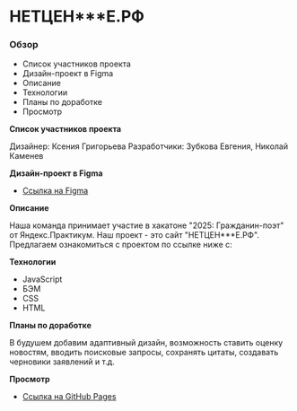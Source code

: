 # НЕТЦЕН***Е.РФ

### Обзор

* Список участников проекта
* Дизайн-проект в Figma
* Описание
* Технологии
* Планы по доработке
* Просмотр

**Список участников проекта**

Дизайнер: Ксения Григорьева
Разработчики: Зубкова Евгения, Николай Каменев

**Дизайн-проект в Figma**

* [Ссылка на Figma](https://www.figma.com/file/TIw3fcirmC55Jt20FOokkC/%D0%9D%D0%95%D0%A2-%D0%A6%D0%95%D0%9D-%D0%95?node-id=0%3A1)

**Описание**

Наша команда принимает участие в хакатоне "2025: Гражданин-поэт" от Яндекс.Практикум.  Наш проект - это сайт "НЕТЦЕН***Е.РФ". Предлагаем ознакомиться с проектом по ссылке ниже с:

**Технологии**

* JavaScript
* БЭМ
* CSS
* HTML

**Планы по доработке**

В будушем добавим адаптивный дизайн, возможность ставить оценку новостям, вводить поисковые запросы, сохранять цитаты, создавать черновики заявлений и т.д.

**Просмотр**

* [Ссылка на GitHub Pages](https://kamenskiyyyy.github.io/citizen_poet/index.html)